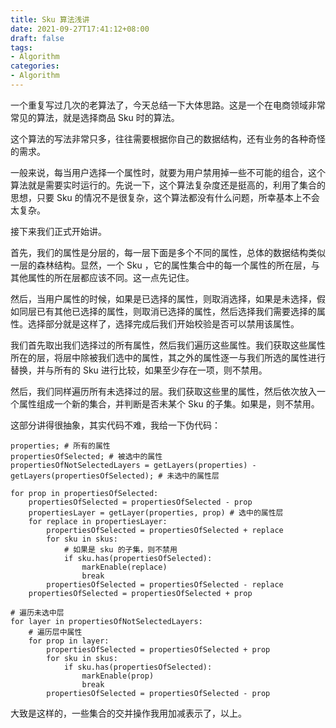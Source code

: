 ```yaml
---
title: Sku 算法浅讲
date: 2021-09-27T17:41:12+08:00
draft: false
tags:
- Algorithm
categories:
- Algorithm
---
```


一个重复写过几次的老算法了，今天总结一下大体思路。这是一个在电商领域非常常见的算法，就是选择商品 Sku 时的算法。

这个算法的写法非常只多，往往需要根据你自己的数据结构，还有业务的各种奇怪的需求。

一般来说，每当用户选择一个属性时，就要为用户禁用掉一些不可能的组合，这个算法就是需要实时运行的。先说一下，这个算法复杂度还是挺高的，利用了集合的思想，只要 Sku 的情况不是很复杂，这个算法都没有什么问题，所幸基本上不会太复杂。

接下来我们正式开始讲。

首先，我们的属性是分层的，每一层下面是多个不同的属性，总体的数据结构类似一层的森林结构。显然，一个 Sku ，它的属性集合中的每一个属性的所在层，与其他属性的所在层都应该不同。这一点先记住。

然后，当用户属性的时候，如果是已选择的属性，则取消选择，如果是未选择，假如同层已有其他已选择的属性，则取消已选择的属性，然后选择我们需要选择的属性。选择部分就是这样了，选择完成后我们开始校验是否可以禁用该属性。

我们首先取出我们选择过的所有属性，然后我们遍历这些属性。我们获取这些属性所在的层，将层中除被我们选中的属性，其之外的属性逐一与我们所选的属性进行替换，并与所有的 Sku 进行比较，如果至少存在一项，则不禁用。

然后，我们同样遍历所有未选择过的层。我们获取这些里的属性，然后依次放入一个属性组成一个新的集合，并判断是否未某个 Sku 的子集。如果是，则不禁用。

这部分讲得很抽象，其实代码不难，我给一下伪代码：

```
properties; # 所有的属性
propertiesOfSelected; # 被选中的属性
propertiesOfNotSelectedLayers = getLayers(properties) - getLayers(propertiesOfSelected); # 未选中的属性层

for prop in propertiesOfSelected:
    propertiesOfSelected = propertiesOfSelected - prop
    propertiesLayer = getLayer(properties, prop) # 选中的属性层
    for replace in propertiesLayer:
        propertiesOfSelected = propertiesOfSelected + replace
        for sku in skus:
            # 如果是 sku 的子集，则不禁用
            if sku.has(propertiesOfSelected):
                markEnable(replace)
                break
        propertiesOfSelected = propertiesOfSelected - replace
    propertiesOfSelected = propertiesOfSelected + prop

# 遍历未选中层
for layer in propertiesOfNotSelectedLayers:
    # 遍历层中属性
    for prop in layer:
        propertiesOfSelected = propertiesOfSelected + prop
        for sku in skus:
            if sku.has(propertiesOfSelected):
                markEnable(prop)
                break
        propertiesOfSelected = propertiesOfSelected - prop
```

大致是这样的，一些集合的交并操作我用加减表示了，以上。
